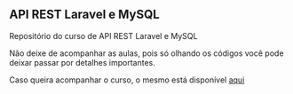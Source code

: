<h2>API REST Laravel e MySQL</h2>

<p>Repositório do curso de API REST Laravel e MySQL</p>
<p>Não deixe de acompanhar as aulas, pois só olhando os códigos você pode deixar passar por detalhes importantes.</p>


<p>Caso queira acompanhar o curso, o mesmo está disponível <a href='https://www.youtube.com/playlist?list=PLssIKrX2yyQHlwU5PIeljNVKl3fuxD-i5'>aqui</a></p>